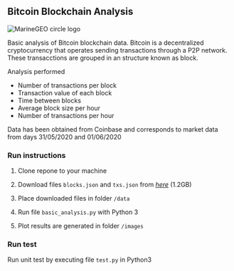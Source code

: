 ## Bitcoin Blockchain Analysis

<img src="https://mk0blockchaineswlkle.kinstacdn.com/wp-content/uploads/2017/06/Cadena-de-bloques-1024x314.png" alt="MarineGEO circle logo" />



Basic analysis of Bitcoin blockchain data. Bitcoin is a decentralized cryptocurrency that operates sending transactions through a P2P network. These transacctions are grouped in an structure known as block.

Analysis performed
- Number of transactions per block
- Transaction value of each block
- Time between blocks
- Average block size per hour
- Number of transactions per hour

Data has been obtained from Coinbase and corresponds to market data from days 31/05/2020 and 01/06/2020

### Run instructions

1. Clone repone to your machine 

2. Download files `blocks.json` and `txs.json` from *[here](https://drive.google.com/file/d/1xLO-BISgwKRqNpDefF8I240HNh7xfU5A/view)*  (1.2GB)

3. Place downloaded files in folder `/data`

4. Run file `basic_analysis.py` with Python 3
5. Plot results are generated in folder `/images`

### Run test

Run unit test by executing file `test.py` in Python3